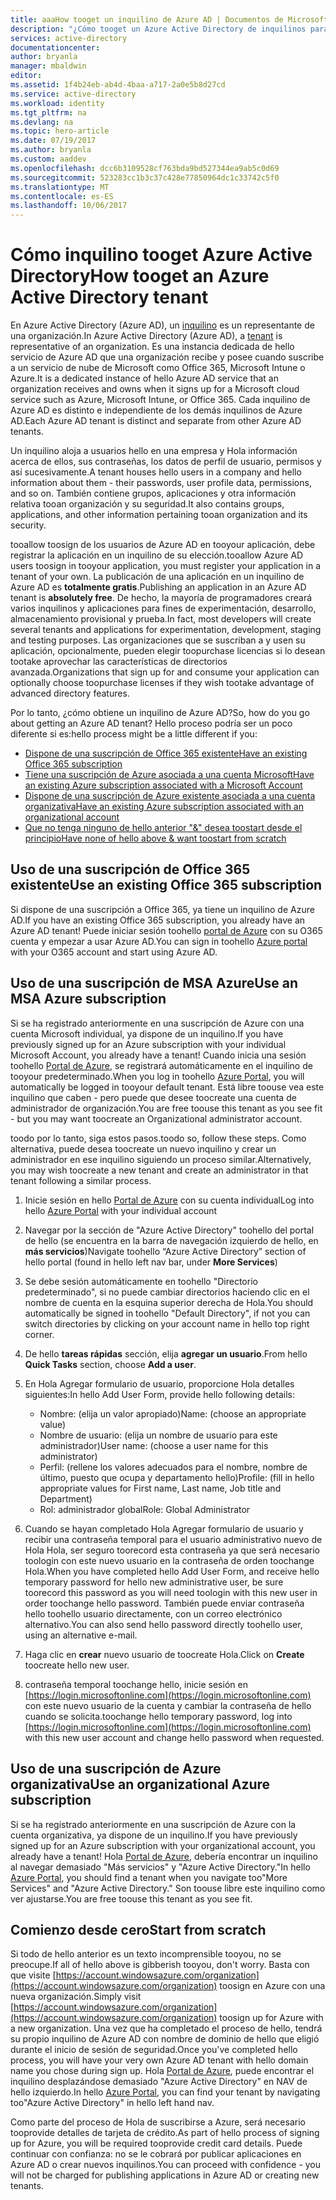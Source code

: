 ```yaml
---
title: aaaHow tooget un inquilino de Azure AD | Documentos de Microsoft
description: "¿Cómo tooget un Azure Active Directory de inquilinos para registrar y generar aplicaciones."
services: active-directory
documentationcenter: 
author: bryanla
manager: mbaldwin
editor: 
ms.assetid: 1f4b24eb-ab4d-4baa-a717-2a0e5b8d27cd
ms.service: active-directory
ms.workload: identity
ms.tgt_pltfrm: na
ms.devlang: na
ms.topic: hero-article
ms.date: 07/19/2017
ms.author: bryanla
ms.custom: aaddev
ms.openlocfilehash: dcc6b3109528cf763bda9bd527344ea9ab5c0d69
ms.sourcegitcommit: 523283cc1b3c37c428e77850964dc1c33742c5f0
ms.translationtype: MT
ms.contentlocale: es-ES
ms.lasthandoff: 10/06/2017
---
```

# <a name="how-tooget-an-azure-active-directory-tenant"></a><span data-ttu-id="f4bce-103">Cómo inquilino tooget Azure Active Directory</span><span class="sxs-lookup"><span data-stu-id="f4bce-103">How tooget an Azure Active Directory tenant</span></span>
<span data-ttu-id="f4bce-104">En Azure Active Directory (Azure AD), un [inquilino](https://msdn.microsoft.com/library/azure/jj573650.aspx#BKMK_WhatIsAnAzureADTenant) es un representante de una organización.</span><span class="sxs-lookup"><span data-stu-id="f4bce-104">In Azure Active Directory (Azure AD), a [tenant](https://msdn.microsoft.com/library/azure/jj573650.aspx#BKMK_WhatIsAnAzureADTenant) is representative of an organization.</span></span>  <span data-ttu-id="f4bce-105">Es una instancia dedicada de hello servicio de Azure AD que una organización recibe y posee cuando suscribe a un servicio de nube de Microsoft como Office 365, Microsoft Intune o Azure.</span><span class="sxs-lookup"><span data-stu-id="f4bce-105">It is a dedicated instance of hello Azure AD service that an organization receives and owns when it signs up for a Microsoft cloud service such as Azure, Microsoft Intune, or Office 365.</span></span>  <span data-ttu-id="f4bce-106">Cada inquilino de Azure AD es distinto e independiente de los demás inquilinos de Azure AD.</span><span class="sxs-lookup"><span data-stu-id="f4bce-106">Each Azure AD tenant is distinct and separate from other Azure AD tenants.</span></span>  

<span data-ttu-id="f4bce-107">Un inquilino aloja a usuarios hello en una empresa y Hola información acerca de ellos, sus contraseñas, los datos de perfil de usuario, permisos y así sucesivamente.</span><span class="sxs-lookup"><span data-stu-id="f4bce-107">A tenant houses hello users in a company and hello information about them - their passwords, user profile data, permissions, and so on.</span></span>  <span data-ttu-id="f4bce-108">También contiene grupos, aplicaciones y otra información relativa tooan organización y su seguridad.</span><span class="sxs-lookup"><span data-stu-id="f4bce-108">It also contains groups, applications, and other information pertaining tooan organization and its security.</span></span>

<span data-ttu-id="f4bce-109">tooallow toosign de los usuarios de Azure AD en tooyour aplicación, debe registrar la aplicación en un inquilino de su elección.</span><span class="sxs-lookup"><span data-stu-id="f4bce-109">tooallow Azure AD users toosign in tooyour application, you must register your application in a tenant of your own.</span></span>  <span data-ttu-id="f4bce-110">La publicación de una aplicación en un inquilino de Azure AD es **totalmente gratis**.</span><span class="sxs-lookup"><span data-stu-id="f4bce-110">Publishing an application in an Azure AD tenant is **absolutely free**.</span></span>  <span data-ttu-id="f4bce-111">De hecho, la mayoría de programadores creará varios inquilinos y aplicaciones para fines de experimentación, desarrollo, almacenamiento provisional y prueba.</span><span class="sxs-lookup"><span data-stu-id="f4bce-111">In fact, most developers will create several tenants and applications for experimentation, development, staging and testing purposes.</span></span>  <span data-ttu-id="f4bce-112">Las organizaciones que se suscriban a y usen su aplicación, opcionalmente, pueden elegir toopurchase licencias si lo desean tootake aprovechar las características de directorios avanzada.</span><span class="sxs-lookup"><span data-stu-id="f4bce-112">Organizations that sign up for and consume your application can optionally choose toopurchase licenses if they wish tootake advantage of advanced directory features.</span></span>

<span data-ttu-id="f4bce-113">Por lo tanto, ¿cómo obtiene un inquilino de Azure AD?</span><span class="sxs-lookup"><span data-stu-id="f4bce-113">So, how do you go about getting an Azure AD tenant?</span></span>  <span data-ttu-id="f4bce-114">Hello proceso podría ser un poco diferente si es:</span><span class="sxs-lookup"><span data-stu-id="f4bce-114">hello process might be a little different if you:</span></span>

* [<span data-ttu-id="f4bce-115">Dispone de una suscripción de Office 365 existente</span><span class="sxs-lookup"><span data-stu-id="f4bce-115">Have an existing Office 365 subscription</span></span>](#use-an-existing-office-365-subscription)
* [<span data-ttu-id="f4bce-116">Tiene una suscripción de Azure asociada a una cuenta Microsoft</span><span class="sxs-lookup"><span data-stu-id="f4bce-116">Have an existing Azure subscription associated with a Microsoft Account</span></span>](#use-an-msa-azure-subscription)
* [<span data-ttu-id="f4bce-117">Dispone de una suscripción de Azure existente asociada a una cuenta organizativa</span><span class="sxs-lookup"><span data-stu-id="f4bce-117">Have an existing Azure subscription associated with an organizational account</span></span>](#use-an-organizational-azure-subscription)
* [<span data-ttu-id="f4bce-118">Que no tenga ninguno de hello anterior "&" desea toostart desde el principio</span><span class="sxs-lookup"><span data-stu-id="f4bce-118">Have none of hello above & want toostart from scratch</span></span>](#start-from-scratch)

## <a name="use-an-existing-office-365-subscription"></a><span data-ttu-id="f4bce-119">Uso de una suscripción de Office 365 existente</span><span class="sxs-lookup"><span data-stu-id="f4bce-119">Use an existing Office 365 subscription</span></span>
<span data-ttu-id="f4bce-120">Si dispone de una suscripción a Office 365, ya tiene un inquilino de Azure AD.</span><span class="sxs-lookup"><span data-stu-id="f4bce-120">If you have an existing Office 365 subscription, you already have an Azure AD tenant!</span></span> <span data-ttu-id="f4bce-121">Puede iniciar sesión toohello [portal de Azure](https://portal.azure.com) con su O365 cuenta y empezar a usar Azure AD.</span><span class="sxs-lookup"><span data-stu-id="f4bce-121">You can sign in toohello [Azure portal](https://portal.azure.com) with your O365 account and start using Azure AD.</span></span>

## <a name="use-an-msa-azure-subscription"></a><span data-ttu-id="f4bce-122">Uso de una suscripción de MSA Azure</span><span class="sxs-lookup"><span data-stu-id="f4bce-122">Use an MSA Azure subscription</span></span>
<span data-ttu-id="f4bce-123">Si se ha registrado anteriormente en una suscripción de Azure con una cuenta Microsoft individual, ya dispone de un inquilino.</span><span class="sxs-lookup"><span data-stu-id="f4bce-123">If you have previously signed up for an Azure subscription with your individual Microsoft Account, you already have a tenant!</span></span>  <span data-ttu-id="f4bce-124">Cuando inicia una sesión toohello [Portal de Azure](https://portal.azure.com), se registrará automáticamente en el inquilino de tooyour predeterminado.</span><span class="sxs-lookup"><span data-stu-id="f4bce-124">When you log in toohello [Azure Portal](https://portal.azure.com), you will automatically be logged in tooyour default tenant.</span></span> <span data-ttu-id="f4bce-125">Está libre toouse vea este inquilino que caben - pero puede que desee toocreate una cuenta de administrador de organización.</span><span class="sxs-lookup"><span data-stu-id="f4bce-125">You are free toouse this tenant as you see fit - but you may want toocreate an Organizational administrator account.</span></span>

<span data-ttu-id="f4bce-126">toodo por lo tanto, siga estos pasos.</span><span class="sxs-lookup"><span data-stu-id="f4bce-126">toodo so, follow these steps.</span></span>  <span data-ttu-id="f4bce-127">Como alternativa, puede desea toocreate un nuevo inquilino y crear un administrador en ese inquilino siguiendo un proceso similar.</span><span class="sxs-lookup"><span data-stu-id="f4bce-127">Alternatively, you may wish toocreate a new tenant and create an administrator in that tenant following a similar process.</span></span>

1. <span data-ttu-id="f4bce-128">Inicie sesión en hello [Portal de Azure](https://portal.azure.com) con su cuenta individual</span><span class="sxs-lookup"><span data-stu-id="f4bce-128">Log into hello [Azure Portal](https://portal.azure.com) with your individual account</span></span>
2. <span data-ttu-id="f4bce-129">Navegar por la sección de "Azure Active Directory" toohello del portal de hello (se encuentra en la barra de navegación izquierdo de hello, en **más servicios**)</span><span class="sxs-lookup"><span data-stu-id="f4bce-129">Navigate toohello “Azure Active Directory” section of hello portal (found in hello left nav bar, under **More Services**)</span></span>
3. <span data-ttu-id="f4bce-130">Se debe sesión automáticamente en toohello "Directorio predeterminado", si no puede cambiar directorios haciendo clic en el nombre de cuenta en la esquina superior derecha de Hola.</span><span class="sxs-lookup"><span data-stu-id="f4bce-130">You should automatically be signed in toohello "Default Directory", if not you can switch directories by clicking on your account name in hello top right corner.</span></span>
4. <span data-ttu-id="f4bce-131">De hello **tareas rápidas** sección, elija **agregar un usuario**.</span><span class="sxs-lookup"><span data-stu-id="f4bce-131">From hello **Quick Tasks** section, choose **Add a user**.</span></span>
5. <span data-ttu-id="f4bce-132">En Hola Agregar formulario de usuario, proporcione Hola detalles siguientes:</span><span class="sxs-lookup"><span data-stu-id="f4bce-132">In hello Add User Form, provide hello following details:</span></span>

   * <span data-ttu-id="f4bce-133">Nombre: (elija un valor apropiado)</span><span class="sxs-lookup"><span data-stu-id="f4bce-133">Name: (choose an appropriate value)</span></span>
   * <span data-ttu-id="f4bce-134">Nombre de usuario: (elija un nombre de usuario para este administrador)</span><span class="sxs-lookup"><span data-stu-id="f4bce-134">User name: (choose a user name for this administrator)</span></span>
   * <span data-ttu-id="f4bce-135">Perfil: (rellene los valores adecuados para el nombre, nombre de último, puesto que ocupa y departamento hello)</span><span class="sxs-lookup"><span data-stu-id="f4bce-135">Profile: (fill in hello appropriate values for First name, Last name, Job title and Department)</span></span>
   * <span data-ttu-id="f4bce-136">Rol: administrador global</span><span class="sxs-lookup"><span data-stu-id="f4bce-136">Role: Global Administrator</span></span>
6. <span data-ttu-id="f4bce-137">Cuando se hayan completado Hola Agregar formulario de usuario y recibir una contraseña temporal para el usuario administrativo nuevo de Hola Hola, ser seguro toorecord esta contraseña ya que será necesario toologin con este nuevo usuario en la contraseña de orden toochange Hola.</span><span class="sxs-lookup"><span data-stu-id="f4bce-137">When you have completed hello Add User Form, and receive hello temporary password for hello new administrative user, be sure toorecord this password as you will need toologin with this new user in order toochange hello password.</span></span> <span data-ttu-id="f4bce-138">También puede enviar contraseña hello toohello usuario directamente, con un correo electrónico alternativo.</span><span class="sxs-lookup"><span data-stu-id="f4bce-138">You can also send hello password directly toohello user, using an alternative e-mail.</span></span>
7. <span data-ttu-id="f4bce-139">Haga clic en **crear** nuevo usuario de toocreate Hola.</span><span class="sxs-lookup"><span data-stu-id="f4bce-139">Click on **Create** toocreate hello new user.</span></span>
8. <span data-ttu-id="f4bce-140">contraseña temporal toochange hello, inicie sesión en [https://login.microsoftonline.com](https://login.microsoftonline.com) con este nuevo usuario de la cuenta y cambiar la contraseña de hello cuando se solicita.</span><span class="sxs-lookup"><span data-stu-id="f4bce-140">toochange hello temporary password, log into [https://login.microsoftonline.com](https://login.microsoftonline.com) with this new user account and change hello password when requested.</span></span>

## <a name="use-an-organizational-azure-subscription"></a><span data-ttu-id="f4bce-141">Uso de una suscripción de Azure organizativa</span><span class="sxs-lookup"><span data-stu-id="f4bce-141">Use an organizational Azure subscription</span></span>
<span data-ttu-id="f4bce-142">Si se ha registrado anteriormente en una suscripción de Azure con la cuenta organizativa, ya dispone de un inquilino.</span><span class="sxs-lookup"><span data-stu-id="f4bce-142">If you have previously signed up for an Azure subscription with your organizational account, you already have a tenant!</span></span>  <span data-ttu-id="f4bce-143">Hola [Portal de Azure](https://portal.azure.com), debería encontrar un inquilino al navegar demasiado "Más servicios" y "Azure Active Directory."</span><span class="sxs-lookup"><span data-stu-id="f4bce-143">In hello [Azure Portal](https://portal.azure.com), you should find a tenant when you navigate too"More Services" and "Azure Active Directory."</span></span>  <span data-ttu-id="f4bce-144">Son toouse libre este inquilino como ver ajustarse.</span><span class="sxs-lookup"><span data-stu-id="f4bce-144">You are free toouse this tenant as you see fit.</span></span>

## <a name="start-from-scratch"></a><span data-ttu-id="f4bce-145">Comienzo desde cero</span><span class="sxs-lookup"><span data-stu-id="f4bce-145">Start from scratch</span></span>
<span data-ttu-id="f4bce-146">Si todo de hello anterior es un texto incomprensible tooyou, no se preocupe.</span><span class="sxs-lookup"><span data-stu-id="f4bce-146">If all of hello above is gibberish tooyou, don't worry.</span></span>  <span data-ttu-id="f4bce-147">Basta con que visite [https://account.windowsazure.com/organization](https://account.windowsazure.com/organization) toosign en Azure con una nueva organización.</span><span class="sxs-lookup"><span data-stu-id="f4bce-147">Simply visit [https://account.windowsazure.com/organization](https://account.windowsazure.com/organization) toosign up for Azure with a new organization.</span></span>  <span data-ttu-id="f4bce-148">Una vez que ha completado el proceso de hello, tendrá su propio inquilino de Azure AD con nombre de dominio de hello que eligió durante el inicio de sesión de seguridad.</span><span class="sxs-lookup"><span data-stu-id="f4bce-148">Once you've completed hello process, you will have your very own Azure AD tenant with hello domain name you chose during sign up.</span></span>  <span data-ttu-id="f4bce-149">Hola [Portal de Azure](https://portal.azure.com), puede encontrar el inquilino desplazándose demasiado "Azure Active Directory" en NAV de hello izquierdo.</span><span class="sxs-lookup"><span data-stu-id="f4bce-149">In hello [Azure Portal](https://portal.azure.com), you can find your tenant by navigating too"Azure Active Directory" in hello left hand nav.</span></span>

<span data-ttu-id="f4bce-150">Como parte del proceso de Hola de suscribirse a Azure, será necesario tooprovide detalles de tarjeta de crédito.</span><span class="sxs-lookup"><span data-stu-id="f4bce-150">As part of hello process of signing up for Azure, you will be required tooprovide credit card details.</span></span>  <span data-ttu-id="f4bce-151">Puede continuar con confianza: no se le cobrará por publicar aplicaciones en Azure AD o crear nuevos inquilinos.</span><span class="sxs-lookup"><span data-stu-id="f4bce-151">You can proceed with confidence - you will not be charged for publishing applications in Azure AD or creating new tenants.</span></span>
